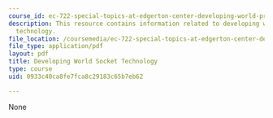 ```yaml
---
course_id: ec-722-special-topics-at-edgerton-center-developing-world-prosthetics-spring-2010
description: This resource contains information related to developing world socket
  technology.
file_location: /coursemedia/ec-722-special-topics-at-edgerton-center-developing-world-prosthetics-spring-2010/0933c40ca8fe7fca8c29183c65b7eb62_MITEC_722S10_dwp_slides.pdf
file_type: application/pdf
layout: pdf
title: Developing World Socket Technology
type: course
uid: 0933c40ca8fe7fca8c29183c65b7eb62

---
```

None